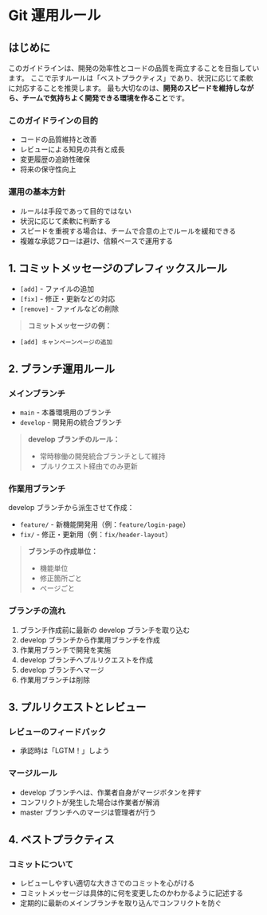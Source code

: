# Git 運用ルール

## はじめに

このガイドラインは、開発の効率性とコードの品質を両立することを目指しています。
ここで示すルールは「ベストプラクティス」であり、状況に応じて柔軟に対応することを推奨します。
最も大切なのは、**開発のスピードを維持しながら、チームで気持ちよく開発できる環境を作ること**です。

### このガイドラインの目的

-   コードの品質維持と改善
-   レビューによる知見の共有と成長
-   変更履歴の追跡性確保
-   将来の保守性向上

### 運用の基本方針

-   ルールは手段であって目的ではない
-   状況に応じて柔軟に判断する
-   スピードを重視する場合は、チームで合意の上でルールを緩和できる
-   複雑な承認フローは避け、信頼ベースで運用する

## 1. コミットメッセージのプレフィックスルール

-   `[add]` - ファイルの追加
-   `[fix]` - 修正・更新などの対応
-   `[remove]` - ファイルなどの削除

> **コミットメッセージの例：**

-   `[add] キャンペーンページの追加`

## 2. ブランチ運用ルール

### メインブランチ

-   `main` - 本番環境用のブランチ
-   `develop` - 開発用の統合ブランチ

> **develop ブランチのルール：**
>
> -   常時稼働の開発統合ブランチとして維持
> -   プルリクエスト経由でのみ更新

### 作業用ブランチ

develop ブランチから派生させて作成：

-   `feature/` - 新機能開発用（例：`feature/login-page`）
-   `fix/` - 修正・更新用（例：`fix/header-layout`）

> **ブランチの作成単位：**
>
> -   機能単位
> -   修正箇所ごと
> -   ページごと

### ブランチの流れ

1. ブランチ作成前に最新の develop ブランチを取り込む
2. develop ブランチから作業用ブランチを作成
3. 作業用ブランチで開発を実施
4. develop ブランチへプルリクエストを作成
5. develop ブランチへマージ
6. 作業用ブランチは削除

## 3. プルリクエストとレビュー

### レビューのフィードバック

-   承認時は「LGTM！」しよう

### マージルール

-   develop ブランチへは、作業者自身がマージボタンを押す
-   コンフリクトが発生した場合は作業者が解消
-   master ブランチへのマージは管理者が行う

## 4. ベストプラクティス

### コミットについて

-   レビューしやすい適切な大きさでのコミットを心がける
-   コミットメッセージは具体的に何を変更したのかわかるように記述する
-   定期的に最新のメインブランチを取り込んでコンフリクトを防ぐ

